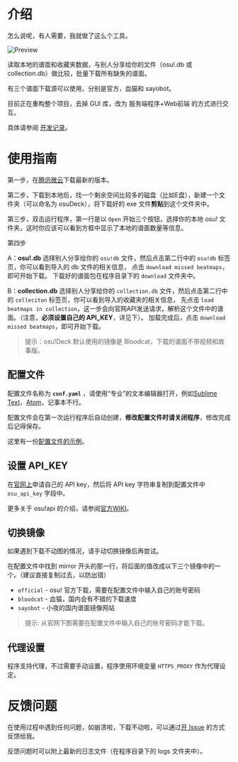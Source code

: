 # 介绍

怎么说呢，有人需要，我就做了这么个工具。

![Preview](https://ww1.sinaimg.cn/large/007i4MEmgy1g02dgnvnlgj30bi0efjs7.jpg)

读取本地的谱面和收藏夹数据，与别人分享给你的文件（osu!.db 或 collection.db）做比较，批量下载所有缺失的谱面。

有三个谱面下载源可以使用，分别是官方，血猫和 sayobot。

目前正在重构整个项目，去掉 GUI 库，改为 服务端程序+Web前端 的方式进行交互。

具体请参阅 [开发记录](https://github.com/Deardrops/osuDeck/issues/1)。

# 使用指南

第一步，在[腾讯微云](https://share.weiyun.com/5KMHVRY)下载最新的版本。

第二步，下载到本地后，找一个剩余空间比较多的磁盘（比如E盘），新建一个文件夹（可以命名为 osuDeck），将下载好的 exe 文件**剪贴**到这个文件夹中。

第三步，双击运行程序，第一行是以 `Open` 开始三个按钮，选择你的本地 osu! 文件夹，这时你应该可以看到方框中显示了本地的谱面数量等信息。

第四步

A：**osu!.db** 选择别人分享给你的 `osu!db` 文件，然后点击第二行中的 `osu!db` 标签页，你可以看到导入的 db 文件的相关信息，
点击 `download missed beatmaps`，即可开始下载。
下载好的谱面包在程序目录下的 `download` 文件夹中。

B：**collection.db** 选择别人分享给你的 `collection.db` 文件，然后点击第二行中的 `colleciton` 标签页，你可以看到导入的收藏夹的相关信息，
先点击 `load beatmaps in collection`，这一步会向官网API发送请求，解析这个文件中的谱面。（注意，**必须设置自己的 API_KEY**，详见下）。
加载完成后，点击 `download missed beatmaps`，即可开始下载。

> 提示：osu!Deck 默认使用的镜像是 Bloodcat，下载的谱面不带视频和故事版。

## 配置文件

配置文件名称为 **`conf.yaml`** ，请使用“专业”的文本编辑器打开，例如[Sublime Text](https://www.sublimetext.com/)，[Atom](https://atom.io/)，记事本不行。

配置文件会在第一次运行程序后自动创建，**修改配置文件时请关闭程序**，修改完成后记得保存。

这里有一份[配置文件的示例](https://github.com/Deardrops/osuDeck/blob/master/example.conf.yaml)。

## 设置 API_KEY

在[官网上](https://osu.ppy.sh/p/api)申请自己的 API key，然后将 API key 字符串复制到配置文件中 `osu_api_key` 字段中。

更多关于 osu!api 的介绍，请参阅[官方WIKI](https://github.com/ppy/osu-api/wiki)。

## 切换镜像

如果遇到下载不动图的情况，请手动切换镜像后再尝试。

在配置文件中找到 mirror 开头的那一行，将后面的值改成以下三个镜像中的一个。（建议直接复制过去，以防出错）

- `official` - osu! 官方下载，需要在配置文件中输入自己的账号密码
- `bloodcat` - 血猫，国内会有不错的下载速度
- `sayobot` - 小夜的国内谱面镜像网站

> 提示: 从官网下图需要在配置文件中输入自己的账号密码才能下载。

## 代理设置

程序支持代理，不过需要手动设置，程序使用环境变量 `HTTPS_PROXY` 作为代理设定。

# 反馈问题

在使用过程中遇到任何问题，如崩溃啦，下载不动啦，可以通过[开 Issue](https://github.com/Deardrops/osuDeck/issues/new) 的方式反馈给我。

反馈问题时可以附上最新的日志文件（在程序目录下的 logs 文件夹中）。
